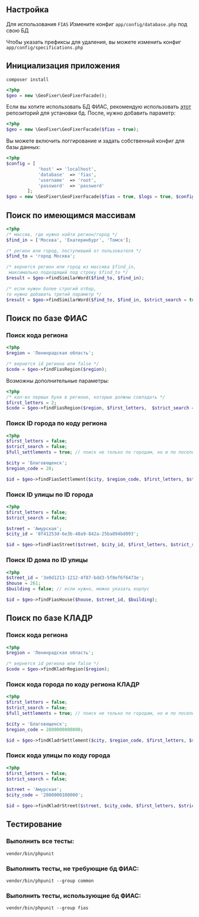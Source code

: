 ## Настройка
Для использования `FIAS` Измените конфиг `app/config/database.php` под свою БД

Чтобы указать префиксы для удаления, вы можете изменить конфиг `app/config/specifications.php`

## Инициализация приложения
`composer install`
```php
<?php
$geo = new \GeoFixer\GeoFixerFacade();
```

Если вы хотите использовать БД ФИАС, рекомендую использовать [этот](https://github.com/Phrlog/yii2-fias) репозиторий для установки бд. После, нужно добавить параметр:

```php
<?php
$geo = new \GeoFixer\GeoFixerFacade($fias = true);
```
Вы можете включить логгирование и задать собственный конфиг для базы данных:
 ```php
 <?php
 $config = [
             'host' => 'localhost',
             'database'  => 'fias',
             'username'  => 'root',
             'password'  => 'password'
         ];
 $geo = new \GeoFixer\GeoFixerFacade($fias = true, $logs = true, $config);
 ```

## Поиск по имеющимся массивам

```php
<?php
/* массив, где нужно найти регион/город */
$find_in = ['Москва', 'Екатеринбург', 'Томск'];

/* регион или город, поступивший от пользователя */
$find_to = 'город Москва';

/* вернется регион или город из массива $find_in,
 максимально подходящий под строку $find_to */
$result = $geo->findSimilarWord($find_to, $find_in);

/* если нужен более строгий отбор, 
то нужно добавить третий параметр */
$result = $geo->findSimilarWord($find_to, $find_in, $strict_search = true);
```

## Поиск по базе ФИАС

### Поиск кода региона
```php
<?php
$region = 'Ленинрадская область';

/* вернется id региона или false */
$code = $geo->findFiasRegion($region);
```

Возможны дополнительные параметры:
```php
<?php
/* кол-во первых букв в регионе, которые должны совпадать */
$first_letters = 2;
$code = $geo->findFiasRegion($region, $first_letters,  $strict_search = true);
```

### Поиск ID города по коду региона
```php
<?php
$first_letters = false;
$strict_search = false;
$full_settlements = true; // поиск не только по городам, но и по поселениям

$city = 'Благовещенск';
$region_code = 28;

$id = $geo->findFiasSettlement($city, $region_code, $first_letters, $strict_search, $full_settlements);
```

### Поиск ID улицы по ID города
```php
<?php
$first_letters = false;
$strict_search = false;

$street = 'Амурская';
$city_id = '8f41253d-6e3b-48a9-842a-25ba894bd093';

$id = $geo->findFiasStreet($street, $city_id, $first_letters, $strict_search);
```

### Поиск ID дома по ID улицы
```php
<?php
$street_id = '3e0d1213-1212-4f87-bdd3-5f8ef6f6473e';
$house = 261;
$building = false; // если нужно, можно указать корпус

$id = $geo->findFiasHouse($house, $street_id, $building);
```
## Поиск по базе КЛАДР

### Поиск кода региона 
```php
<?php
$region = 'Ленинрадская область';

/* вернется id региона или false */
$code = $geo->findKladrRegion($region);
```
### Поиск кода города по коду региона КЛАДР
```php
<?php
$first_letters = false;
$strict_search = false;
$full_settlements = true; // поиск не только по городам, но и по поселениям

$city = 'Благовещенск';
$region_code = 2800000000000;

$id = $geo->findKladrSettlement($city, $region_code, $first_letters, $strict_search, $full_settlements);
```
### Поиск кода улицы по коду города
```php
<?php
$first_letters = false;
$strict_search = false;

$street = 'Амурская';
$city_code = '2800000100000';

$id = $geo->findKladrStreet($street, $city_code, $first_letters, $strict_search);
```

## Тестирование
### Выполнить все тесты:
`vendor/bin/phpunit`
### Выполнить тесты, не требующие бд ФИАС:
`vendor/bin/phpunit --group common`
### Выполнить тесты, использующие бд ФИАС:
`vendor/bin/phpunit --group fias`
